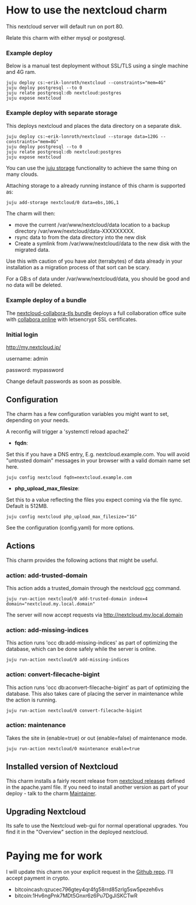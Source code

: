 # How to use the nextcloud charm

This nextcloud server will default run on port 80.

Relate this charm with either mysql or postgresql.

### Example deploy
Below is a manual test deployment without SSL/TLS using a single machine and 4G ram. 
```
juju deploy cs:~erik-lonroth/nextcloud --constraints="mem=4G"
juju deploy postgresql --to 0
juju relate postgresql:db nextcloud:postgres
juju expose nextcloud
```

### Example deploy with separate storage
This deploys nextcloud and places the data directory on a separate disk.
```
juju deploy cs:~erik-lonroth/nextcloud --storage data=120G --constraints="mem=8G"
juju deploy postgresql --to 0
juju relate postgresql:db nextcloud:postgres
juju expose nextcloud
```

You can use the [juju storage] functionality to achieve the same thing on many clouds.

Attaching storage to a already running instance of this charm is supported as:

```bash
juju add-storage nextcloud/0 data=ebs,10G,1
```
The charm will then:
 * move the current /var/www/nextcloud/data location to a backup directory
 /var/www/nextcloud/data-XXXXXXXXX.
 * rsync data to from the data directory into the new disk 
 * Create a symlink from /var/www/nextcloud/data to the new disk with the migrated data.

Use this with caution of you have alot (terrabytes) of data already in your installation 
as a migration process of that sort can be scary.

For a GB:s of data under /var/www/nextcloud/data, you should be good and no data will be deleted.

### Example deploy of a bundle
The [nextcloud-collabora-tls bundle](https://jujucharms.com/u/erik-lonroth/nextcloud-collabora-tls/bundle/)
deploys a full collaboration office suite with [collabora online](https://www.collaboraoffice.com/)
with letsencrypt SSL certificates.

### Initial login
http://my.nextcloud.ip/

username: admin

password: mypassword

Change default passwords as soon as possible.

## Configuration
The charm has a few configuration variables you might want to set, depending on your needs. 

A reconfig will trigger a 'systemctl reload apache2'

- **fqdn**:

Set this if you have a DNS entry, E.g. nextcloud.example.com. You will avoid "untrusted domain" messages
in your browser with a valid domain name set here. 
```
juju config nextcloud fqdn=nextcloud.example.com
```

- **php_upload_max_filesize**:

Set this to a value reflecting the files you expect coming via the file sync. Default is 512MB.
```
juju config nextcloud php_upload_max_filesize="1G"
```
See the configuration (config.yaml) for more options.

## Actions
This charm provides the following actions that might be useful.

### action: add-trusted-domain
This action adds a trusted_domain through the nextcloud [occ] command.
```
juju run-action nextcloud/0 add-trusted-domain index=4 domain="nextcloud.my.local.domain"
```
The server will now accept requests via http://nextcloud.my.local.domain

### action: add-missing-indices
This action runs 'occ db:add-missing-indices' as part of optimizing the database, 
which can be done safely while the server is online.

```juju run-action nextcloud/0 add-missing-indices```

### action: convert-filecache-bigint
This action runs 'occ db:aconvert-filecache-bigint' as part of optimizing the database.
This also takes care of placing the server in maintenance while the action is running.

```juju run-action nextcloud/0 convert-filecache-bigint```

### action: maintenance
Takes the site in (enable=true) or out (enable=false) of maintenance mode.

```juju run-action nextcloud/0 maintenance enable=true```


## Installed version of Nextcloud
This charm installs a fairly recent release from [nextcloud releases] defined in the apache.yaml file.
If you need to install another version as part of your deploy - talk to the charm [Maintainer].

## Upgrading Nextcloud
Its safe to use the Nextcloud web-gui for normal operational upgrades. 
You find it in the "Overview" section in the deployed nextcloud.


# Paying me for work
I will update this charm on your explicit request in the [Github repo]. I'll accept payment in crypto.

 - bitcoincash:qzucec796gtey4qr4fg58rrd85zrlg5sw5pezeh6vs
 - bitcoin:1Hv6ngPnk7MDt5Gnxr6z6Pu7DgJiSKCTwR
 
 [Github repo]: https://github.com/erik78se/layer-nextcloud
 [Maintainer]: https://eriklonroth.com
 [nextcloud releases]: https://download.nextcloud.com/server/releases/
 [occ]: https://docs.nextcloud.com/server/16/admin_manual/configuration_server/occ_command.html
 [juju storage]: https://discourse.juju.is/t/using-juju-storage/1079#provider-support